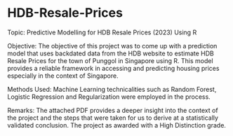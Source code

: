 # HDB-Resale-Prices
Topic: Predictive Modelling for HDB Resale Prices (2023) Using R

Objective: The objective of this project was to come up with a prediction model that uses backdated data from the HDB website to estimate HDB Resale Prices for the town of Punggol in Singapore using R. This model provides a reliable framework in accessing and predicting housing prices especially in the context of Singapore.

Methods Used: Machine Learning technicalities such as Random Forest, Logistic Regression and Regularization were employed in the process. 

Remarks: The attached PDF provides a deeper insight into the context of the project and the steps that were taken for us to derive at a statistically validated conclusion. The project as awarded with a High Distinction grade.
